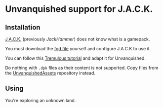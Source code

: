 Unvanquished support for J.A.C.K.
=================================

Installation
------------

[J.A.C.K.](https://jack.hlfx.ru/en) (previously _JackHammer_) does not know what is a gamepack.

You must download the [fgd file](/build/jackhammer/install/unvanquished.fgd) yourself and configure J.A.C.K to use it.

You can follow this [Tremulous tutorial](https://jack.hlfx.ru/en/articles/4/jack_trem.html) and adapt it for Unvanquished.

Do nothing with `.dpk` files as their content is not supported. Copy files from the [UnvanquishedAssets](https://github.com/UnvanquishedAssets/UnvanquishedAssets) repository instead.

Using
-----

You're exploring an unknown land.
